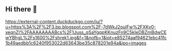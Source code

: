 ## Hi there 👋

<img>https://external-content.duckduckgo.com/iu/?u=https%3A%2F%2F3.bp.blogspot.com%2F-7dWkJ2oulFw%2FXKv0-xeqnZI%2FAAAAAAAABcs%2F1Juss_qSaYgqpKKnuzFn9C5kIeDBZmBdwCEwYBhgL%2Fs1600%2Fshrek1.jpg&f=1&nofb=1&ipt=e85274aaf94621ebc41fc1b49aedbb1c6240f953022d63643be35c878201e94a&ipo=images</img>
